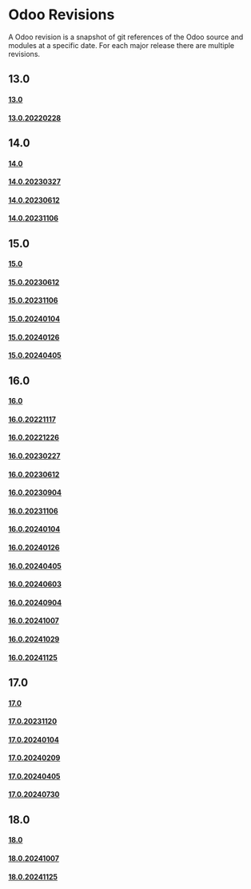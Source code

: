 # Odoo Revisions 
A Odoo revision is a snapshot of git references of the Odoo source and modules at a specific date.
For each major release there are multiple revisions.

## 13.0

#### [13.0](https://github.com/Mint-System/Odoo-Build/tree/16.0/scripts/odoo_revision_13.0)

#### [13.0.20220228](https://github.com/Mint-System/Odoo-Build/tree/16.0/scripts/odoo_revision_13.0.20220228)

## 14.0

#### [14.0](https://github.com/Mint-System/Odoo-Build/tree/16.0/scripts/odoo_revision_14.0)

#### [14.0.20230327](https://github.com/Mint-System/Odoo-Build/tree/16.0/scripts/odoo_revision_14.0.20230327)

#### [14.0.20230612](https://github.com/Mint-System/Odoo-Build/tree/16.0/scripts/odoo_revision_14.0.20230612)

#### [14.0.20231106](https://github.com/Mint-System/Odoo-Build/tree/16.0/scripts/odoo_revision_14.0.20231106)

## 15.0

#### [15.0](https://github.com/Mint-System/Odoo-Build/tree/16.0/scripts/odoo_revision_15.0)

#### [15.0.20230612](https://github.com/Mint-System/Odoo-Build/tree/16.0/scripts/odoo_revision_15.0.20230612)

#### [15.0.20231106](https://github.com/Mint-System/Odoo-Build/tree/16.0/scripts/odoo_revision_15.0.20231106)

#### [15.0.20240104](https://github.com/Mint-System/Odoo-Build/tree/16.0/scripts/odoo_revision_15.0.20240104)

#### [15.0.20240126](https://github.com/Mint-System/Odoo-Build/tree/16.0/scripts/odoo_revision_15.0.20240126)

#### [15.0.20240405](https://github.com/Mint-System/Odoo-Build/tree/16.0/scripts/odoo_revision_15.0.20240405)

## 16.0

#### [16.0](https://github.com/Mint-System/Odoo-Build/tree/16.0/scripts/odoo_revision_16.0)

#### [16.0.20221117](https://github.com/Mint-System/Odoo-Build/tree/16.0/scripts/odoo_revision_16.0.20221117)

#### [16.0.20221226](https://github.com/Mint-System/Odoo-Build/tree/16.0/scripts/odoo_revision_16.0.20221226)

#### [16.0.20230227](https://github.com/Mint-System/Odoo-Build/tree/16.0/scripts/odoo_revision_16.0.20230227)

#### [16.0.20230612](https://github.com/Mint-System/Odoo-Build/tree/16.0/scripts/odoo_revision_16.0.20230612)

#### [16.0.20230904](https://github.com/Mint-System/Odoo-Build/tree/16.0/scripts/odoo_revision_16.0.20230904)

#### [16.0.20231106](https://github.com/Mint-System/Odoo-Build/tree/16.0/scripts/odoo_revision_16.0.20231106)

#### [16.0.20240104](https://github.com/Mint-System/Odoo-Build/tree/16.0/scripts/odoo_revision_16.0.20240104)

#### [16.0.20240126](https://github.com/Mint-System/Odoo-Build/tree/16.0/scripts/odoo_revision_16.0.20240126)

#### [16.0.20240405](https://github.com/Mint-System/Odoo-Build/tree/16.0/scripts/odoo_revision_16.0.20240405)

#### [16.0.20240603](https://github.com/Mint-System/Odoo-Build/tree/16.0/scripts/odoo_revision_16.0.20240603)

#### [16.0.20240904](https://github.com/Mint-System/Odoo-Build/tree/16.0/scripts/odoo_revision_16.0.20240904)

#### [16.0.20241007](https://github.com/Mint-System/Odoo-Build/tree/16.0/scripts/odoo_revision_16.0.20241007)

#### [16.0.20241029](https://github.com/Mint-System/Odoo-Build/tree/16.0/scripts/odoo_revision_16.0.20241029)

#### [16.0.20241125](https://github.com/Mint-System/Odoo-Build/tree/16.0/scripts/odoo_revision_16.0.20241125)

## 17.0

#### [17.0](https://github.com/Mint-System/Odoo-Build/tree/16.0/scripts/odoo_revision_17.0)

#### [17.0.20231120](https://github.com/Mint-System/Odoo-Build/tree/16.0/scripts/odoo_revision_17.0.20231120)

#### [17.0.20240104](https://github.com/Mint-System/Odoo-Build/tree/16.0/scripts/odoo_revision_17.0.20240104)

#### [17.0.20240209](https://github.com/Mint-System/Odoo-Build/tree/16.0/scripts/odoo_revision_17.0.20240209)

#### [17.0.20240405](https://github.com/Mint-System/Odoo-Build/tree/16.0/scripts/odoo_revision_17.0.20240405)

#### [17.0.20240730](https://github.com/Mint-System/Odoo-Build/tree/16.0/scripts/odoo_revision_17.0.20240730)

## 18.0

#### [18.0](https://github.com/Mint-System/Odoo-Build/tree/16.0/scripts/odoo_revision_18.0)

#### [18.0.20241007](https://github.com/Mint-System/Odoo-Build/tree/16.0/scripts/odoo_revision_18.0.20241007)

#### [18.0.20241125](https://github.com/Mint-System/Odoo-Build/tree/16.0/scripts/odoo_revision_18.0.20241125)

